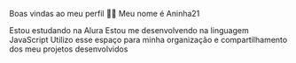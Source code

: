 Boas vindas ao meu perfil 💙💙
Meu nome é Aninha21

Estou estudando na Alura
Estou me desenvolvendo na linguagem JavaScript
Utilizo esse espaço para minha organização e compartilhamento dos meu projetos desenvolvidos
